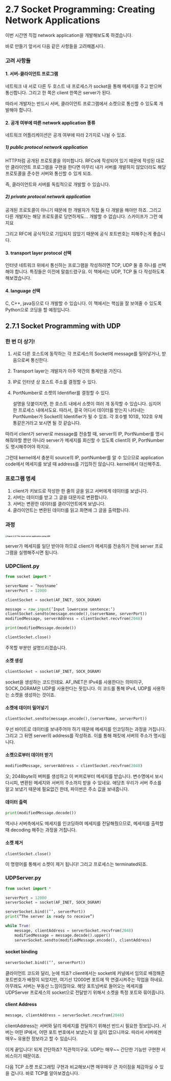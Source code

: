 # 2.7 Socket Programming: Creating Network Applications

이번 시간엔 직접 network application을 개발해보도록 하겠습니다.



바로 만들기 앞서서 다음 같은 사항들을 고려해봅시다.



### 고려 사항들

#### 1. 서버-클라이언트 프로그램

네트워크 내 서로 다른 두 호스트 내 프로세스가 socket을 통해 메세지를 주고 받으며 통신합니다. 그리고 한 쪽은 client 한쪽은 server가 된다.

따라서 개발자는 반드시 서버, 클라이언트 프로그램에서 소켓으로 통신할 수 있도록 개발해야 합니다.



#### 2. 공개 여부에 따른 network application 종류

네트워크 어플리케이션은 공개 여부에 따라 2가지로 나뉠 수 있죠.

##### 1) public protocol network application

HTTP처럼 공개된 프로토콜을 의미합니다. RFCs에 작성되어 있기 때문에 작성된 대로만 클라이언트 프로그램을 구현을 한다면 아무리 내가 서버를 개발하지 않았더라도 해당 프로토콜을 준수한 서버와 통신할 수 있게 되죠.

즉, 클라이언트와 서버를 독립적으로 개발할 수 있습니다.



##### 2) private protocol network  application

공개된 프로토콜이 아니기 때문에 한 개발자가 직접 둘 다 개발을 해야만 하죠. 그리고 다른 개발자는 해당 프로토콜로 당연하게도... 개발할 수 없습니다. 스카이프가 그런 예지요

그리고 RFC에 공식적으로 기입되지 않았기 때문에 공식 포트번호는 피해주는게 좋습니다.



#### 3. transport layer protocol 선택

인터넷 네트워크 위에서 통신하는 프로그램을 작성하려면 TCP, UDP 둘 중 하나를 선택해야 합니다. 특징들은 이전에 말씀드렸구요. 이 책에서는 UDP, TCP 둘 다 작성하도록 해보겠습니다.



#### 4. language 선택

C, C++, java등으로 다 개발할 수 있습니다. 이 책에서는 핵심을 잘 보여줄 수 있도록 Python으로 코딩을 할 예정입니다.



## 2.7.1 Socket Programming with UDP

### 한 번 더 상기!

1. 서로 다른 호스트에 동작하는 각 프로세스의 Socket에 message를 밀어넣거나, 받음으로써 통신한다.
2. Transport layer는 개발자가 아주 약간의 통제만을 가진다.

3. IP로 인터넷 상 호스트 주소를 결정할 수 있다.

4. PortNumber로 소켓의 Identifier를 결정할 수 있다.

   설명을 덧붙이자면, 한 호스트 내에서 소켓이 여러 개 동작할 수 있습니다. 심지어 한 프로세스 내에서도요. 따라서, 결국 어디서 데이터를 받는지 나타내는 PortNumber가 Socket의 Identifier가 될 수 있죠. 각 호수별 101호, 102호 우체통같은거라고 보시면 될 것 같습니다.



따라서 client가 server로 message를 전송할 때, server의 IP, PortNumber를 명시해줘야할 뿐만 아니라 server가 메세지를 회신할 수 있도록 client의 IP, PortNumber도 명시해주어야 하지요.

그런데 kernel에서 충분히 source의 IP, portNumber를 알 수 있으므로 application code에서 메세지를 보낼 때 address를 기입하진 않습니다. kernel에서 대신해주죠.





### 프로그램 명세

1. client가 키보드로 작성한 한 줄의 글을 읽고 서버에게 데이터를 보냅니다.
2. 서버는 데이터를 받고 그 글을 대문자로 변환합니다.
3. 서버는 변환한 데이터를 클라이언트에게 보냅니다.
4. 클라이언트는 변환된 데이터를 읽고 화면에 그 글을 출력합니다.



### 과정

### <img src="/Users/ju/Documents/top-down-approach-network/Chapter2/resources/Figure 2.27 The client-server application using UDP.png" alt="Figure 2.27 The client-server application using UDP" style="zoom: 33%;" />



server가 메세지를 일단 받아야 하므로 client가 메세지를 전송하기 전에 server 프로그램을 실행해주시면 됩니다.



### UDPClient.py

```python
from socket import *

serverName = ’hostname’
serverPort = 12000

clientSocket = socket(AF_INET, SOCK_DGRAM)

message = raw_input(’Input lowercase sentence:’)
clientSocket.sendto(message.encode(),(serverName, serverPort))
modifiedMessage, serverAddress = clientSocket.recvfrom(2048)

print(modifiedMessage.decode())

clientSocket.close()
```

주목할 부분만 설명드리겠습니다.



#### 소켓 생성

```python
clientSocket = socket(AF_INET, SOCK_DGRAM)
```

socket을 생성하는 코드인데요. AF_INET은 IPv4를 사용한다는 의미이구, SOCK_DGRAM은 UDP를 사용한다는 뜻입니다.  이 코드를 통해 IPv4, UDP를 사용하는 소켓을 생성하는 것이죠.



#### 소켓에 데이터 밀어넣기

```python
clientSocket.sendto(message.encode(),(serverName, serverPort))
```

우선 바이트로 데이터를 보내주어야 하기 때문에 메세지를 인코딩하는 과정을 거칩니다. 그리고 그 뒤엔 server의 address를 작성하죠. 이를 통해 패킷에 서버의 주소가 명시됩니다.



#### 소켓으로부터 데이터 받기

```python
modifiedMessage, serverAddress = clientSocket.recvfrom(2048)
```

오; 2048byte의 버퍼를 생성하고 이 버퍼로부터 메세지를 받습니다. 변수명에서 보시다시피, 변환된 메세지와 서버의 주소까지 받을 수 있네요. 애당초 우리가 서버 주소를 알고 보냈기 때문에 필요없긴 한데, 파이썬은 주소 값을 보내줍니다.



#### 데이터 출력

```python
print(modifiedMessage.decode())
```

역시나 서버측에서도 메세지를 인코딩하여 메세지를 전달해줬으므로, 메세지를 출력할 때 decoding 해주는 과정을 거칩니다.



#### 소켓 제거

```python
clientSocket.close()
```

이 명령어를 통해서 소켓이 제거 됩니다! 그리고 프로세스는 terminated되죠.



### UDPServer.py

```python
from socket import *

serverPort = 12000
serverSocket = socket(AF_INET, SOCK_DGRAM)

serverSocket.bind((’’, serverPort))
print(”The server is ready to receive”)

while True:
    message, clientAddress = serverSocket.recvfrom(2048)
    modifiedMessage = message.decode().upper()
    serverSocket.sendto(modifiedMessage.encode(), clientAddress)
```



#### socket binding

```python
serverSocket.bind((’’, serverPort))
```

클라이언트 코드와 달리, 눈에 띄죠? client에서는 socket에 커널에서 임의로 배정해준 포트번호가 배정이 되었지만, 여기선 12000번 포트에 딱 연결시켜주는 작업을 하네요. 아무래도 서버는 부동산 느낌이잖아요. 해당 포트넘버로 들어오는 메세지를 UDPServer 프로세스의 socket으로 전달받기 위해서 소켓을 특정 포트와 묶어줍니다.



#### client Address

```python
message, clientAddress = serverSocket.recvfrom(2048)
```

clientAddress는 서버와 달리 메세지를 전달하기 위해선 반드시 필요한 정보입니다.  서버는 어떤 IP에서, 어떤 포트 번호에서 보냈는지 알 길이 없으니까요. 따라서 서버에겐 매우~ 유용한 정보라고 할 수 있습니다.



이게 끝입니다! 되게 간단하죠? 직관적이구요. UDP는 매우~~ 간단한 기능만 구현한 서비스이기 때문이죠. 



다음 TCP 소켓 프로그래밍 구현과 비교해보시면 매우매우 큰 차이점을 체감하실 수 있을 겁니다. 바로 TCP를 알아보겠습니다.


